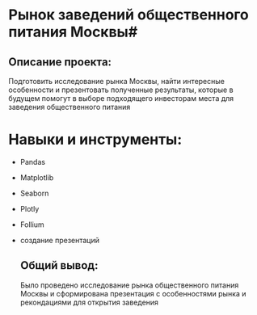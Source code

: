 # Рынок заведений общественного питания Москвы#

## Описание проекта:
Подготовить исследование рынка Москвы, найти интересные особенности и презентовать полученные результаты, которые в будущем помогут в выборе подходящего инвесторам места для заведения общественного питания

# Навыки и инструменты:
* Pandas
* Matplotlib
* Seaborn
* Plotly
* Follium
* создание презентаций

  ## Общий вывод:
  Было проведено исследование рынка общественного питания Москвы и сформирована презентация с особенностями рынка и рекондациями для открытия заведения
